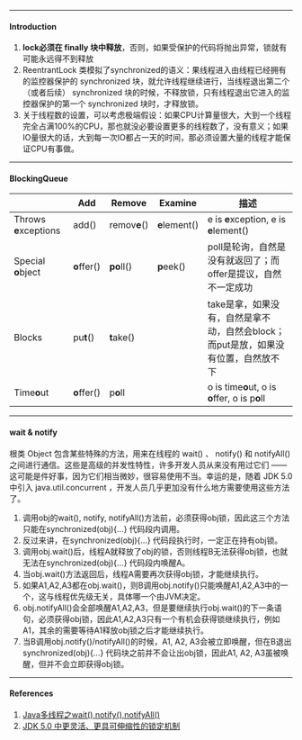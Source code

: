 

---

#### Introduction

1. **lock必须在 finally 块中释放**，否则，如果受保护的代码将抛出异常，锁就有可能永远得不到释放
2. ReentrantLock 类模拟了synchronized的语义：果线程进入由线程已经拥有的监控器保护的 synchronized 块，就允许线程继续进行，当线程退出第二个（或者后续） synchronized 块的时候，不释放锁，只有线程退出它进入的监控器保护的第一个 synchronized 块时，才释放锁。
3. 关于线程数的设置，可以考虑极端假设：如果CPU计算量很大，大到一个线程完全占满100%的CPU，那也就没必要设置更多的线程数了，没有意义；如果IO量很大的话，大到每一次IO都占一天的时间，那必须设置大量的线程才能保证CPU有事做。



---

#### BlockingQueue

|                       | Add         | Remove       | Examine       | 描述                                                         |
| --------------------- | ----------- | ------------ | ------------- | ------------------------------------------------------------ |
| Throws **e**xceptions | add()       | remov**e**() | **e**lement() | e is **e**xception, e is **e**lement()                       |
| Special **o**bject    | **o**ffer() | **po**ll()   | **p**eek()    | poll是轮询，自然是没有就返回了；而offer是提议，自然不一定成功 |
| Blocks                | pu**t**()   | **t**ake()   |               | take是拿，如果没有，自然是拿不动，自然会block；而put是放，如果没有位置，自然放不下 |
| Time**o**ut           | **o**ffer() | p**o**ll     |               | o is time**o**ut, o is **o**ffer, o is p**o**ll              |



---

#### wait & notify

根类 Object 包含某些特殊的方法，用来在线程的 wait() 、 notify() 和 notifyAll() 之间进行通信。这些是高级的并发性特性，许多开发人员从来没有用过它们 —— 这可能是件好事，因为它们相当微妙，很容易使用不当。幸运的是，随着 JDK 5.0 中引入 java.util.concurrent ，开发人员几乎更加没有什么地方需要使用这些方法了。



1. 调用obj的wait(), notify, notifyAll()方法前，必须获得obj锁，因此这三个方法只能在synchronized(obj){...} 代码段内调用。
2. 反过来讲，在synchronized(obj){...} 代码段执行时，一定正在持有obj锁。
3. 调用obj.wait()后，线程A就释放了obj的锁，否则线程B无法获得obj锁，也就无法在synchronized(obj){...} 代码段内唤醒A。
4. 当obj.wait()方法返回后，线程A需要再次获得obj锁，才能继续执行。  
5. 如果A1,A2,A3都在obj.wait()，则B调用obj.notify()只能唤醒A1,A2,A3中的一个，这与线程优先级无关，具体哪一个由JVM决定。  
6. obj.notifyAll()会全部唤醒A1,A2,A3，但是要继续执行obj.wait()的下一条语句，必须获得obj锁，因此A1,A2,A3只有一个有机会获得锁继续执行，例如A1，其余的需要等待A1释放obj锁之后才能继续执行。  
7. 当B调用obj.notify()/notifyAll()的时候，A1, A2, A3会被立即唤醒，但在B退出synchronized(obj){...} 代码块之前并不会让出obj锁，因此A1, A2, A3虽被唤醒，但并不会立即获得obj锁。

-----
#### References
1. [Java多线程之wait(),notify(),notifyAll()](https://blog.csdn.net/oracle_microsoft/article/details/6863662)
2. [JDK 5.0 中更灵活、更具可伸缩性的锁定机制](https://www.ibm.com/developerworks/cn/java/j-jtp10264/index.html)

